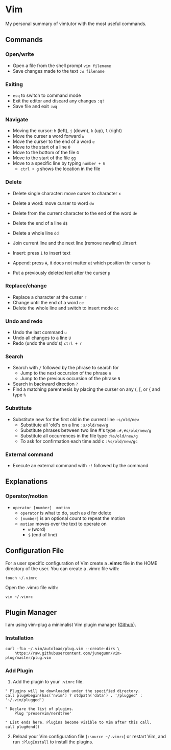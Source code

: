 # Vim 

My personal summary of vimtutor with the most useful commands.

## Commands

### Open/write

- Open a file from the shell prompt `vim filename`
- Save changes made to the text `:w filename`

### Exiting

- `esq` to switch to command mode
- Exit the editor and discard any changes `:q!` 
- Save file and exit `:wq`

### Navigate

- Moving the cursor: `h` (left), `j` (down), `k` (up), `l` (right)
- Move the curser a word forward `w`
- Move the curser to the end of a word `e`
- Move to the start of a line `0`
- Move to the bottom of the file `G`
- Move to the start of the file `gg`
- Move to a specific line by typing `number + G`
  - `ctrl + g` shows the location in the file

### Delete 

- Delete single character: move curser to character `x`
- Delete a word: move curser to word `dw`
- Delete from the current character to the end of the word `de`
- Delete the end of a line `d$`
- Delete a whole line `dd`
- Join current line and the next line (remove newline) `J`Insert

- Insert: press `i` to insert text
- Append: press `A`, it does not matter at which position thr cursor is
- Put a previously deleted text after the curser `p`

### Replace/change

- Replace a character at the curser `r`
- Change until the end of a word `ce`
- Delete the whole line and switch to insert mode `cc`

### Undo and redo

- Undo the last command `u`
- Undo all changes to a line `U`
- Redo (undo the undo's) `ctrl + r`

### Search 

- Search with `/` followed by the phrase to search for
  - Jump to the next occursion of the phrase `n`
  - Jump to the previous occursion of the phrase `N`
- Search in backward direction `?`
- Find a matching parenthesis by placing the curser on any (, [, or { and type `%`

### Substitute 

- Substitute new for the first old in the current line `:s/old/new`
  - Substitute all 'old's on a line `:s/old/new/g`
  - Substitute phrases between two line #'s type `:#,#s/old/new/g`
  - Substitute all occurrences in the file type `:%s/old/new/g`
  - To ask for confirmation each time add c `:%s/old/new/gc`

### External command 

- Execute an external command with `:!` followed by the command



## Explanations 

### Operator/motion

- `operator [number]  motion`
  - `operator` is what to do, such as d for delete
  - `[number]` is an optional count to repeat the motion
  - `motion` moves over the text to operate on
    - `w` (word)
    - `$` (end of line)

## Configuration File

For a user specific configuration of Vim create a **.vimrc** file in the HOME directory of the user. You can create a .vimrc file with:

```shell
touch ~/.vimrc
```

Open the .vimrc file with:

```shell
vim ~/.vimrc
```

## Plugin Manager

I am using vim-plug a minimalist Vim plugin manager ([Github](https://github.com/junegunn/vim-plug)).

### Installation

```shell
curl -fLo ~/.vim/autoload/plug.vim --create-dirs \
    https://raw.githubusercontent.com/junegunn/vim-plug/master/plug.vim
```

### Add Plugin

1. Add the plugin to your `.vimrc` file.
```vim
" Plugins will be downloaded under the specified directory.
call plug#begin(has('nvim') ? stdpath('data') . '/plugged' : '~/.vim/plugged')

" Declare the list of plugins.
	Plug 'preservim/nerdtree'

" List ends here. Plugins become visible to Vim after this call.
call plug#end()
```
2. Reload your Vim configuration file (`:source ~/.vimrc`) or restart Vim, and run `:PlugInstall` to install the plugins.

